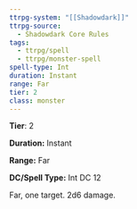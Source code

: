 ```yaml
---
ttrpg-system: "[[Shadowdark]]"
ttrpg-source:
  - Shadowdark Core Rules
tags:
  - ttrpg/spell
  - ttrpg/monster-spell
spell-type: Int
duration: Instant
range: Far
tier: 2
class: monster
---
```

**Tier**: 2

**Duration:** Instant

**Range:** Far

**DC/Spell Type:** Int DC 12

Far, one target. 2d6 damage. 
